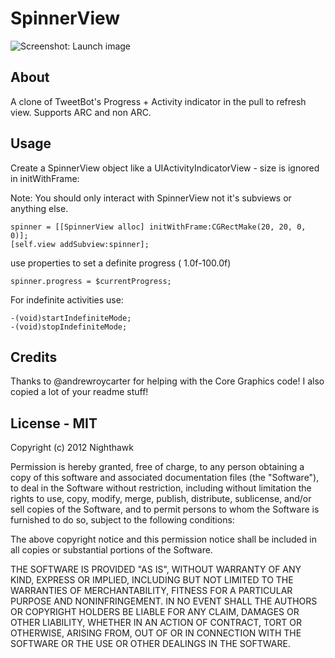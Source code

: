 SpinnerView
===========

![Screenshot: Launch image](https://github.com/Flutt3rShy/SpinnerView/raw/master/screenshot.png)

About
-----

A clone of TweetBot's Progress + Activity indicator in the pull to refresh view.
Supports ARC and non ARC.

Usage
-----

Create a SpinnerView object like a UIActivityIndicatorView - size is ignored in initWithFrame:

Note: You should only interact with SpinnerView not it's subviews or anything else.

	spinner = [[SpinnerView alloc] initWithFrame:CGRectMake(20, 20, 0, 0)];
    [self.view addSubview:spinner];

use properties to set a definite progress ( 1.0f-100.0f)
	
	spinner.progress = $currentProgress;
	
For indefinite activities use:

	-(void)startIndefiniteMode;
	-(void)stopIndefiniteMode;
	
	
Credits
-------

Thanks to @andrewroycarter for helping with the Core Graphics code!
I also copied a lot of your readme stuff!


License - MIT
-------------

Copyright (c) 2012 Nighthawk

Permission is hereby granted, free of charge, to any person obtaining a copy of this software and associated documentation files (the "Software"), to deal in the Software without restriction, including without limitation the rights to use, copy, modify, merge, publish, distribute, sublicense, and/or sell copies of the Software, and to permit persons to whom the Software is furnished to do so, subject to the following conditions:

The above copyright notice and this permission notice shall be included in all copies or substantial portions of the Software.

THE SOFTWARE IS PROVIDED "AS IS", WITHOUT WARRANTY OF ANY KIND, EXPRESS OR IMPLIED, INCLUDING BUT NOT LIMITED TO THE WARRANTIES OF MERCHANTABILITY, FITNESS FOR A PARTICULAR PURPOSE AND NONINFRINGEMENT. IN NO EVENT SHALL THE AUTHORS OR COPYRIGHT HOLDERS BE LIABLE FOR ANY CLAIM, DAMAGES OR OTHER LIABILITY, WHETHER IN AN ACTION OF CONTRACT, TORT OR OTHERWISE, ARISING FROM, OUT OF OR IN CONNECTION WITH THE SOFTWARE OR THE USE OR OTHER DEALINGS IN THE SOFTWARE.